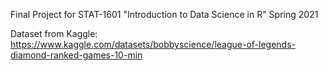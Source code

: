 Final Project for STAT-1601 "Introduction to Data Science in R" Spring 2021

Dataset from Kaggle: https://www.kaggle.com/datasets/bobbyscience/league-of-legends-diamond-ranked-games-10-min
